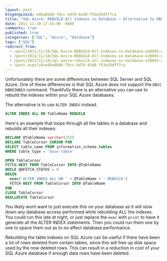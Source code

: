 ```yaml
---
layout: post
blogengineid: e4ba6b86-79cc-4d7d-81d0-f53e35dff7ca
title: "SQL Azure: REBUILD All Indexes in Database – Alternative to DBCC DBREINDEX"
date: 2011-11-10 17:43:00 -0600
comments: true
published: true
categories: ["SQL", "Azure", "Database"]
tags: ["SQL"]
redirect_from: 
  - /post/2011/11/10/SQL-Azure-REBUILD-All-Indexes-in-Database-e28093-Alternative-to-DBCC-DBREINDEX.aspx
  - /post/2011/11/10/SQL-Azure-REBUILD-All-Indexes-in-Database-e28093-Alternative-to-DBCC-DBREINDEX
  - /post/2011/11/10/sql-azure-rebuild-all-indexes-in-database-e28093-alternative-to-dbcc-dbreindex
  - /post.aspx?id=e4ba6b86-79cc-4d7d-81d0-f53e35dff7ca
---
```

<!-- more -->

Unfortunately there are some differences between SQL Server and SQL Azure. One of these differences is that SQL Azure does not support the `DBCC DBREINDEX` command. Thankfully there is an alternative you can use to rebuild the indexes within your SQL Azure databases.

The alternative is to use `ALTER INDEX` instead.

```sql
ALTER INDEX ALL ON TableName REBUILD
```

Here's an example that loops through all the tables in a database and rebuilds all their indexes:

```sql
DECLARE @TableName varchar(255)
DECLARE TableCursor CURSOR FOR
SELECT table_name FROM information_schema.tables
WHERE table_type = 'base table'

OPEN TableCursor
FETCH NEXT FROM TableCursor INTO @TableName
WHILE @@FETCH_STATUS = 0
BEGIN
  exec('ALTER INDEX ALL ON ' + @TableName + ' REBUILD')
  FETCH NEXT FROM TableCursor INTO @TableName
END
CLOSE TableCursor
DEALLOCATE TableCursor
```

You likely wont want to just execute this on your database as it will slow down any database access performed while rebuilding ALL the indexes. You could run this late at night, or just replace the `exec` with `print` to have it generate all the ALTER INDEX statements. Then you could run them one by one to space them out as to no affect database performance.

Rebuilding the table indexes on SQL Azure can be useful if there have been a lot of rows deleted from certain tables, since this will free up disk space used by the now deleted rows. This can result in a reduction in cost of your SQL Azure database if enough data rows have been deleted.
